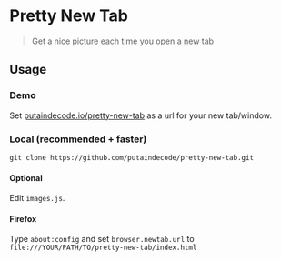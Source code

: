 # Pretty New Tab

> Get a nice picture each time you open a new tab

## Usage

### Demo

Set [putaindecode.io/pretty-new-tab](http://putaindecode.io/pretty-new-tab/) as a url for your new tab/window.

### Local (recommended + faster)

    git clone https://github.com/putaindecode/pretty-new-tab.git

#### Optional

Edit `images.js`.

#### Firefox

Type `about:config` and set `browser.newtab.url` to `file:///YOUR/PATH/TO/pretty-new-tab/index.html`
